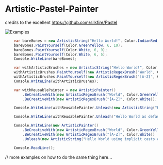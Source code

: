 # Artistic-Pastel-Painter
credits to the excellent https://github.com/silkfire/Pastel

![Examples](https://raw.githubusercontent.com/mattiasnordqvist/Artistic-Pastel-Painter/master/example.png)

```csharp
    var bareBones = new ArtisticString("Hello World!", Color.IndianRed);
    bareBones.PaintYourself(Color.GreenYellow, 6, 10);
    bareBones.PaintYourself(Color.White, 0, 0);
    bareBones.PaintYourself(Color.White, 6, 6);
    Console.WriteLine(bareBones);

    var withArtisticBrushes = new ArtisticString("Hello World!", Color.IndianRed);
    withArtisticBrushes.PaintYourself(new ArtisticRegexBrush("World", Color.GreenYellow));
    withArtisticBrushes.PaintYourself(new ArtisticRegexBrush("[A-Z]", Color.White));
    Console.WriteLine(withArtisticBrushes);

    var withReusablePainter = new ArtisticPainter()
        .BeCreativeWith(new ArtisticRegexBrush("World", Color.GreenYellow))
        .BeCreativeWith(new ArtisticRegexBrush("[A-Z]", Color.White));

    Console.WriteLine(withReusablePainter.Unleash(new ArtisticString("Hello World!", Color.IndianRed)));

    Console.WriteLine(withReusablePainter.Unleash("Hello World as default white string!"));

    Console.WriteLine(new ArtisticPainter()
        .BeCreativeWith(new ArtisticRegexBrush("World", Color.GreenYellow))
        .BeCreativeWith(new ArtisticRegexBrush("[A-Z]", Color.White))
        .Unleash(new ArtisticString("Hello World using implicit casts and return string of Unleash!", Color.IndianRed)));

    Console.ReadLine();
```

// more examples on how to do the same thing here...
